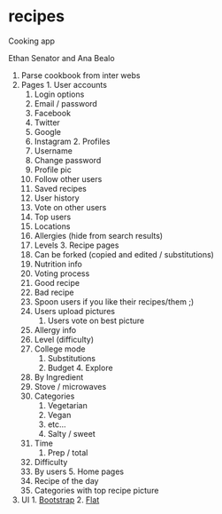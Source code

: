 recipes
=======

Cooking app

Ethan Senator and Ana Bealo

  1. Parse cookbook from inter webs
  2. Pages
  	1. User accounts
      1. Login options
      2. Email / password
      3. Facebook
      4. Twitter
      5. Google
      6. Instagram
    2. Profiles
      1. Username
      2. Change password
      3. Profile pic
      4. Follow other users
      5. Saved recipes
      6. User history
      7. Vote on other users
      8. Top users
      9. Locations
      10. Allergies (hide from search results)
      11. Levels
  	3. Recipe pages
    	1. Can be forked (copied and edited / substitutions)
    	2. Nutrition info
    	3. Voting process
      	4. Good recipe
      	5. Bad recipe
    	6. Spoon users if you like their recipes/them ;)
    	7. Users upload pictures
      		1. Users vote on best picture
    	8. Allergy info
    	9. Level (difficulty)
  		10. College mode
    		1. Substitutions
    		2. Budget
  	4. Explore
    	1. By Ingredient
    	2. Stove / microwaves
    	3. Categories
      		1. Vegetarian
      		2. Vegan
      		3. etc…
      		4. Salty / sweet
    	4. Time
      		1. Prep / total
    	5. Difficulty
    	6. By users
	5. Home pages
		1. Recipe of the day
		2. Categories with top recipe picture
  3. UI
    1. [Bootstrap](http://getbootstrap.com/)
    2. [Flat](http://designmodo.github.io/Flat-UI/)